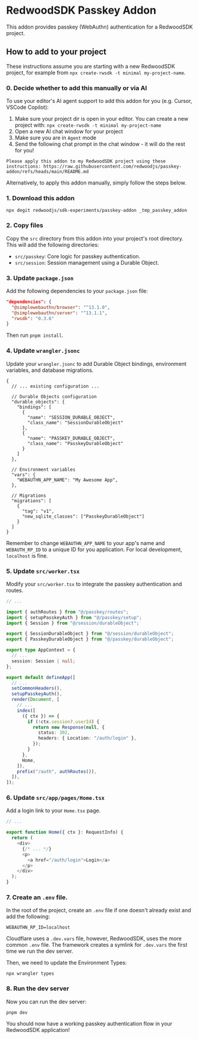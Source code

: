 # RedwoodSDK Passkey Addon

This addon provides passkey (WebAuthn) authentication for a RedwoodSDK project.

## How to add to your project

These instructions assume you are starting with a new RedwoodSDK project, for example from `npx create-rwsdk -t minimal my-project-name`.

### 0. Decide whether to add this manually or via AI

To use your editor's AI agent support to add this addon for you (e.g. Cursor, VSCode Copilot):
1. Make sure your project dir is open in your editor. You can create a new project with: `npx create-rwsdk -t minimal my-project-name`
2. Open a new AI chat window for your project
3. Make sure you are in `Agent` mode
4. Send the following chat prompt in the chat window - it will do the rest for you!

```
Please apply this addon to my RedwoodSDK project using these instructions: https://raw.githubusercontent.com/redwoodjs/passkey-addon/refs/heads/main/README.md
```

Alternatively, to apply this addon manually, simply follow the steps below.

### 1. Download this addon

```
npx degit redwoodjs/sdk-experiments/passkey-addon _tmp_passkey_addon
```

### 2. Copy files

Copy the `src` directory from this addon into your project's root directory. This will add the following directories:

- `src/passkey`: Core logic for passkey authentication.
- `src/session`: Session management using a Durable Object.

### 3. Update `package.json`

Add the following dependencies to your `package.json` file:

```json
"dependencies": {
  "@simplewebauthn/browser": "^13.1.0",
  "@simplewebauthn/server": "^13.1.1",
  "rwsdk": "0.3.6"
}
```

Then run `pnpm install`.

### 4. Update `wrangler.jsonc`

Update your `wrangler.jsonc` to add Durable Object bindings, environment variables, and database migrations.

```jsonc
{
  // ... existing configuration ...

  // Durable Objects configuration
  "durable_objects": {
    "bindings": [
      {
        "name": "SESSION_DURABLE_OBJECT",
        "class_name": "SessionDurableObject"
      },
      {
        "name": "PASSKEY_DURABLE_OBJECT",
        "class_name": "PasskeyDurableObject"
      }
    ]
  },

  // Environment variables
  "vars": {
    "WEBAUTHN_APP_NAME": "My Awesome App",
  },

  // Migrations
  "migrations": [
    {
      "tag": "v1",
      "new_sqlite_classes": ["PasskeyDurableObject"]
    }
  ]
}
```

Remember to change `WEBAUTHN_APP_NAME` to your app's name and `WEBAUTH_RP_ID` to a unique ID for you application. For local development, `localhost` is fine.

### 5. Update `src/worker.tsx`

Modify your `src/worker.tsx` to integrate the passkey authentication and routes.

```typescript
// ...

import { authRoutes } from "@/passkey/routes";
import { setupPasskeyAuth } from "@/passkey/setup";
import { Session } from "@/session/durableObject";

export { SessionDurableObject } from "@/session/durableObject";
export { PasskeyDurableObject } from "@/passkey/durableObject";

export type AppContext = {
  // ...
  session: Session | null;
};

export default defineApp([
  // ...
  setCommonHeaders(),
  setupPasskeyAuth(),
  render(Document, [
    // ...
    index([
      ({ ctx }) => {
        if (!ctx.session?.userId) {
          return new Response(null, {
            status: 302,
            headers: { Location: "/auth/login" },
          });
        }
      },
      Home,
    ]),
    prefix("/auth", authRoutes()),
  ]),
]);
```

### 6. Update `src/app/pages/Home.tsx`

Add a login link to your `Home.tsx` page.

```typescript
// ...

export function Home({ ctx }: RequestInfo) {
  return (
    <div>
      {/* ... */}
      <p>
        <a href="/auth/login">Login</a>
      </p>
    </div>
  );
}
```

### 7. Create an `.env` file.

In the root of the project, create an `.env` file if one doesn't already exist and add the following:

```text
WEBAUTHN_RP_ID=localhost
```

Cloudflare uses a `.dev.vars` file, however, RedwoodSDK, uses the more common `.env` file. The framework creates a symlink for `.dev.vars` the first time we run the dev server.

Then, we need to update the Environment Types:

```shell
npx wrangler types
```

### 8. Run the dev server

Now you can run the dev server:

```shell
pnpm dev
```

You should now have a working passkey authentication flow in your RedwoodSDK application!
